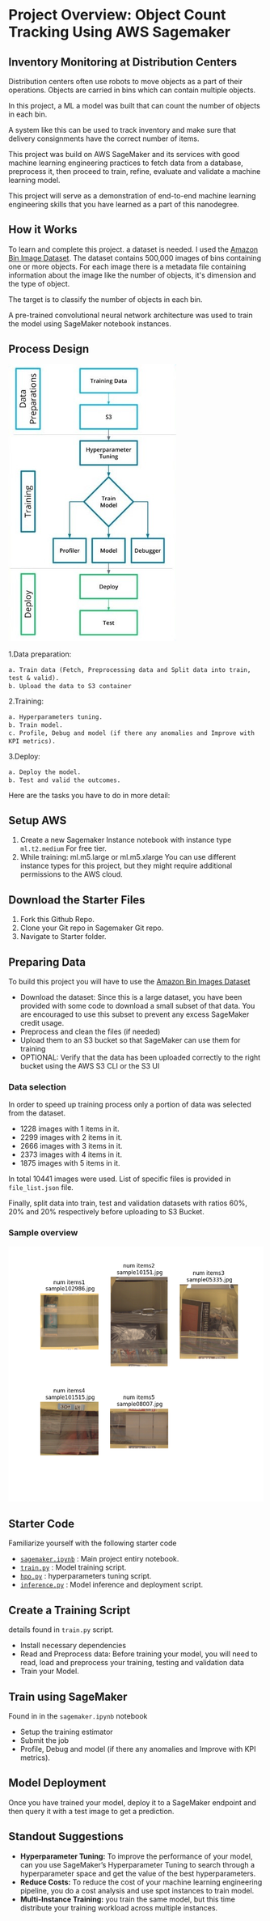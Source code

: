 # Project Overview: Object Count Tracking Using AWS Sagemaker

## Inventory Monitoring at Distribution Centers

Distribution centers often use robots to move objects as a part of their operations. Objects are carried in bins which can contain multiple objects.

In this project, a ML a model was built that can count the number of objects in each bin.

A system like this can be used to track inventory and make sure that delivery consignments have the correct number of items.

This project was build on AWS SageMaker and its services with good machine learning engineering practices to fetch data from a database, preprocess it, then proceed to train, refine, evaluate and validate a machine learning model.

 This project will serve as a demonstration of end-to-end machine learning engineering skills that you have learned as a part of this nanodegree.

## How it Works

To learn and complete this project. a dataset is needed. I used the <a href="https://registry.opendata.aws/amazon-bin-imagery/">Amazon Bin Image Dataset</a>. The dataset contains 500,000 images of bins containing one or more objects. For each image there is a metadata file containing information about the image like the number of objects, it's dimension and the type of object.

The target is to classify the number of objects in each bin.

A pre-trained convolutional neural network architecture was used to train the model using SageMaker notebook instances.

## Process Design

![ML Design Process](./starter/Images/ML-Design-Process.jpg)

1.Data preparation:

    a. Train data (Fetch, Preprocessing data and Split data into train, test & valid).
    b. Upload the data to S3 container
2.Training:

    a. Hyperparameters tuning.
    b. Train model.
    c. Profile, Debug and model (if there any anomalies and Improve with KPI metrics).
3.Deploy:

    a. Deploy the model.
    b. Test and valid the outcomes.

Here are the tasks you have to do in more detail:

## Setup AWS

1. Create a new Sagemaker Instance notebook with instance type `ml.t2.medium` For free tier.
2. While training: ml.m5.large or ml.m5.xlarge You can use different instance types for this project, but they might require additional permissions to the AWS cloud.

## Download the Starter Files

1. Fork this Github Repo.
2. Clone your Git repo in Sagemaker Git repo.
3. Navigate to Starter folder.

## Preparing Data

To build this project you will have to use the [Amazon Bin Images Dataset](https://registry.opendata.aws/amazon-bin-imagery/)

- Download the dataset: Since this is a large dataset, you have been provided with some code to download a small subset of that data. You are encouraged to use this subset to prevent any excess SageMaker credit usage.
- Preprocess and clean the files (if needed)
- Upload them to an S3 bucket so that SageMaker can use them for training
- OPTIONAL: Verify that the data has been uploaded correctly to the right bucket using the AWS S3 CLI or the S3 UI

### Data selection

In order to speed up training process only a portion of data was selected from the dataset.

- 1228 images with 1 items in it.
- 2299 images with 2 items in it.
- 2666 images with 3 items in it.
- 2373 images with 4 items in it.
- 1875 images with 5 items in it.

In total 10441 images were used. List of specific files is provided in `file_list.json` file.

Finally, split data into train, test and validation datasets with ratios 60%, 20% and 20% respectively before uploading to S3 Bucket.

### Sample overview

![Dataset-Sample](./starter/Images/sample_dataset.png)

## Starter Code

Familiarize yourself with the following starter code

- [`sagemaker.ipynb`](./starter/sagemaker.ipynb) : Main project entiry notebook.
- [`train.py`](./starter/train.py) : Model training script.
- [`hpo.py`](./starter/hpo.py) : hyperparameters tuning script.
- [`inference.py`](./starter/inference.py) : Model inference and deployment script.

## Create a Training Script

details found in `train.py` script.

- Install necessary dependencies
- Read and Preprocess data: Before training your model, you will need to read, load and preprocess your training, testing and validation data
- Train your Model.

## Train using SageMaker

Found in in the `sagemaker.ipynb` notebook

- Setup the training estimator
- Submit the job
- Profile, Debug and model (if there any anomalies and Improve with KPI metrics).

## Model Deployment

Once you have trained your model, deploy it to a SageMaker endpoint and then query it with a test image to get a prediction.

## Standout Suggestions

- **Hyperparameter Tuning:** To improve the performance of your model, can you use SageMaker’s Hyperparameter Tuning to search through a hyperparameter space and get the value of the best hyperparameters.
- **Reduce Costs:** To reduce the cost of your machine learning engineering pipeline, you do a cost analysis and use spot instances to train model.
- **Multi-Instance Training:**  you train the same model, but this time distribute your training workload across multiple instances.
